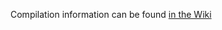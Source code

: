 Compilation information can be found [in the Wiki](https://github.com/ribtoks/xpiks/wiki/Build-instructions)
